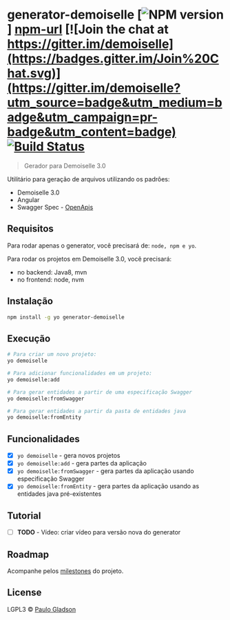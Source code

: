 # generator-demoiselle [![NPM version][npm-image]] [npm-url] [![Join the chat at https://gitter.im/demoiselle](https://badges.gitter.im/Join%20Chat.svg)](https://gitter.im/demoiselle?utm_source=badge&utm_medium=badge&utm_campaign=pr-badge&utm_content=badge) [![Build Status](https://travis-ci.org/demoiselle/generator-demoiselle.svg?branch=master)](https://travis-ci.org/demoiselle/generator-demoiselle)

> Gerador para Demoiselle 3.0

Utilitário para geração de arquivos utilizando os padrôes:
- Demoiselle 3.0
- Angular
- Swagger Spec - [OpenApis](https://openapis.org/specification)

## Requisitos

Para rodar apenas o generator, você precisará de: `node, npm e yo`.

Para rodar os projetos em Demoiselle 3.0, você precisará:
- no backend: Java8, mvn
- no frontend: node, nvm

## Instalação

```bash
npm install -g yo generator-demoiselle
```

## Execução

```bash
# Para criar um novo projeto:
yo demoiselle

# Para adicionar funcionalidades em um projeto:
yo demoiselle:add

# Para gerar entidades a partir de uma especificação Swagger
yo demoiselle:fromSwagger

# Para gerar entidades a partir da pasta de entidades java
yo demoiselle:fromEntity
```

## Funcionalidades

- [x] `yo demoiselle` - gera novos projetos
- [x] `yo demoiselle:add` - gera partes da aplicação
- [x] `yo demoiselle:fromSwagger` - gera partes da aplicação usando especificação Swagger
- [x] `yo demoiselle:fromEntity` - gera partes da aplicação usando as entidades java pré-existentes

## Tutorial

- [ ] **TODO** - Vídeo: criar vídeo para versão nova do generator

## Roadmap

Acompanhe pelos [milestones](https://github.com/demoiselle/generator-demoiselle/milestones) do projeto.

## License

LGPL3 © [Paulo Gladson](https://www.frameworkdemoiselle.gov.br/)

[npm-image]: https://badge.fury.io/js/generator-demoiselle.svg
[npm-url]: https://npmjs.org/package/generator-demoiselle
